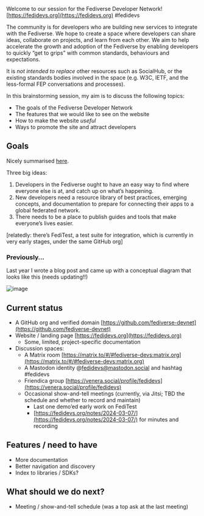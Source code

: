 
Welcome to our session for the Fediverse Developer Network! [https://fedidevs.org](https://fedidevs.org) #fedidevs

The community is for developers who are building new services to integrate with the Fediverse. We hope to create a space where developers can share ideas, collaborate on projects, and learn from each other. We aim to help accelerate the growth and adoption of the Fediverse by enabling developers to quickly “get to grips” with common standards, behaviours and expectations.

It is _not intended to replace_ other resources such as SocialHub, or the existing standards bodies involved in the space (e.g. W3C, IETF, and the less-formal FEP conversations and processes).

In this brainstorming session, my aim is to discuss the following topics:

* The goals of the Fediverse Developer Network
* The features that we would like to see on the website
* How to make the website _useful_
* Ways to promote the site and attract developers


## Goals

Nicely summarised [here](https://wedistribute.org/2024/03/extending-activitypub/#fedidevs).

Three big ideas:

1. Developers in the Fediverse ought to have an easy way to find where everyone else is at, and catch up on what’s happening.
2. New developers need a resource library of best practices, emerging concepts, and documentation to prepare for connecting their apps to a global federated network.
3. There needs to be a place to publish guides and tools that make everyone’s lives easier.

[relatedly: there’s FediTest, a test suite for integration, which is currently in very early stages, under the same GitHub org]


### Previously…

Last year I wrote a blog post and came up with a conceptual diagram that looks like this (needs updating!!)

![image](https://raw.githubusercontent.com/fediverse-devnet/fedidevs.org/main/static/assets/fedidevs-concept.svg)

## Current status

* A GitHub org and verified domain [https://github.com/fediverse-devnet](https://github.com/fediverse-devnet)
* Website / landing page [https://fedidevs.org](https://fedidevs.org)
    * Some, limited, project-specific documentation
* Discussion spaces:
    * A Matrix room [https://matrix.to/#/#fediverse-devs:matrix.org](https://matrix.to/#/#fediverse-devs:matrix.org)
    * A Mastodon identity @[fedidevs@mastodon.social](mailto:fedidevs@mastodon.social) and hashtag #fedidevs
    * Friendica group [https://venera.social/profile/fedidevs](https://venera.social/profile/fedidevs)
    * Occasional show-and-tell meetings (currently, via Jitsi; TBD the schedule and whether to record and maintain)
        * Last one demo’ed early work on FediTest
        * [https://fedidevs.org/notes/2024-03-07/](https://fedidevs.org/notes/2024-03-07/) for minutes and recording


## Features / need to have

* More documentation
* Better navigation and discovery
* Index to libraries / SDKs?


## What should we do next?

* Meeting / show-and-tell schedule (was a top ask at the last meeting)
